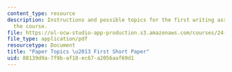 ```yaml
---
content_type: resource
description: Instructions and possible topics for the first writing assignment of
  the course.
file: https://ol-ocw-studio-app-production.s3.amazonaws.com/courses/24-231-ethics-fall-2009/88139d9a7f9baf18ec67a2056aaf69d1_MIT24_231F09_paper1.pdf
file_type: application/pdf
resourcetype: Document
title: "Paper Topics \u2013 First Short Paper"
uid: 88139d9a-7f9b-af18-ec67-a2056aaf69d1
---
```

